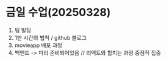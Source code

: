 # 금일 수업(20250328)

1. 팀 빌딩 
2. 1만 시간의 법칙 / github 블로그
3. movieapp 배포 과정
4. 백엔드 -> 미리 준비되어있음 // 리액트와 합치는 과정 중점적 집중


